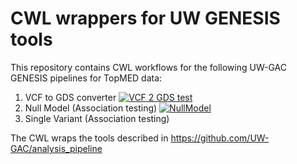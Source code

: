 # CWL wrappers for UW GENESIS tools

This repository contains CWL workflows for the following UW-GAC GENESIS pipelines for TopMED data:

1. VCF to GDS converter [![VCF 2 GDS test][vcf2gdstest-badge]][vcf2gdstest]
1. Null Model (Association testing) [![NullModel][nullmodeltest-badge]][nullmodeltest]
1. Single Variant (Association testing)

[vcf2gdstest-badge]: https://github.com/kaushik-work/uw-genesis-topmed-cwl/workflows/vcf2gds/badge.svg
[vcf2gdstest]: https://github.com/kaushik-work/uw-genesis-topmed-cwl/actions?query=workflow%3Avcf2gds

[nullmodeltest-badge]: https://github.com/kaushik-work/uw-genesis-topmed-cwl/workflows/nullmodel/badge.svg
[nullmodeltest]: https://github.com/kaushik-work/uw-genesis-topmed-cwl/actions?query=workflow%3Anullmodel

The CWL wraps the tools described in https://github.com/UW-GAC/analysis_pipeline
